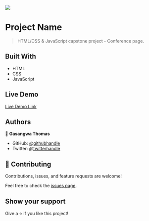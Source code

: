 ![](https://img.shields.io/badge/Microverse-blueviolet)

# Project Name

> HTML/CSS & JavaScript capstone project - Conference page.


## Built With

- HTML
- CSS
- JavaScript

## Live Demo

[Live Demo Link](https://gasangw.github.io/My-Capstone-Project/)


## Authors

👤 **Gasangwa Thomas**

- GitHub: [@githubhandle](https://github.com/gasangw)
- Twitter: [@twitterhandle](https://twitter.com/ThomasGasangwa)

## 🤝 Contributing

Contributions, issues, and feature requests are welcome!

Feel free to check the [issues page](../../issues/).

## Show your support

Give a ⭐️ if you like this project!

